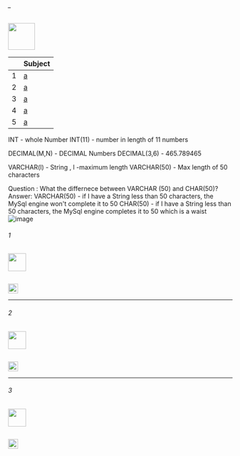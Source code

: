 ###### _

<img src="https://img.shields.io/badge/-Basic Concepts%20-blue" height=60px>

|     |  Subject           |
|:---:|:------------------------------| 
|  1  |[a](#-)   | 
|  2  |[a](#-)   | 
|  3  |[a](#-)   | 
|  4  |[a](#-)   | 
|  5  |[a](#-)   | 


INT - whole Number
	INT(11)  - number in length of 11 numbers
	
DECIMAL(M,N) - DECIMAL Numbers
	DECIMAL(3,6) - 465.789465  
	
VARCHAR(l)  - String  , l -maximum length
	VARCHAR(50) - Max length of 50 characters 
	


Question :
	What the differnece between VARCHAR (50) and CHAR(50)?
Answer:
	VARCHAR(50) - if I have a String less than 50 characters, the MySql engine won't complete it to 50
	CHAR(50) -  if I have a String less than 50 characters, the MySql engine completes it to 50 which is a waist
![image](https://user-images.githubusercontent.com/36256986/158462553-3b3750aa-8f66-4926-b6a0-b0d642470ac4.png)


###### 1

<img src="https://img.shields.io/badge/-21 %20-blue" height=40px>

```java
```

[<img src="https://img.shields.io/badge/-Back to top%20-brown" height=22px>](#_)

--------------------------------------------------------------------------------------------------

###### 2

<img src="https://img.shields.io/badge/-22 %20-blue" height=40px>

```java
```

[<img src="https://img.shields.io/badge/-Back to top%20-brown" height=22px>](#_)

--------------------------------------------------------------------------------------------------

###### 3

<img src="https://img.shields.io/badge/-23 %20-blue" height=40px>

```java
```

[<img src="https://img.shields.io/badge/-Back to top%20-brown" height=22px>](#_)
